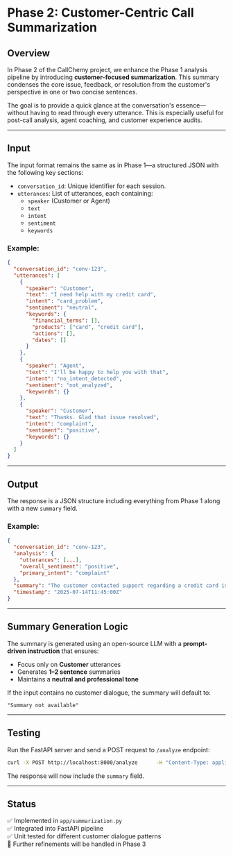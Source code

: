 # Phase 2: Customer-Centric Call Summarization

## Overview

In Phase 2 of the CallChemy project, we enhance the Phase 1 analysis pipeline by introducing **customer-focused summarization**. This summary condenses the core issue, feedback, or resolution from the customer's perspective in one or two concise sentences.

The goal is to provide a quick glance at the conversation's essence—without having to read through every utterance. This is especially useful for post-call analysis, agent coaching, and customer experience audits.

---

## Input

The input format remains the same as in Phase 1—a structured JSON with the following key sections:

- `conversation_id`: Unique identifier for each session.
- `utterances`: List of utterances, each containing:
  - `speaker` (Customer or Agent)
  - `text`
  - `intent`
  - `sentiment`
  - `keywords`

### Example:
```json
{
  "conversation_id": "conv-123",
  "utterances": [
    {
      "speaker": "Customer",
      "text": "I need help with my credit card",
      "intent": "card_problem",
      "sentiment": "neutral",
      "keywords": {
        "financial_terms": [],
        "products": ["card", "credit card"],
        "actions": [],
        "dates": []
      }
    },
    {
      "speaker": "Agent",
      "text": "I'll be happy to help you with that",
      "intent": "no_intent_detected",
      "sentiment": "not_analyzed",
      "keywords": {}
    },
    {
      "speaker": "Customer",
      "text": "Thanks. Glad that issue resolved",
      "intent": "complaint",
      "sentiment": "positive",
      "keywords": {}
    }
  ]
}
```

---

## Output

The response is a JSON structure including everything from Phase 1 along with a new `summary` field.

### Example:
```json
{
  "conversation_id": "conv-123",
  "analysis": {
    "utterances": [...],
    "overall_sentiment": "positive",
    "primary_intent": "complaint"
  },
  "summary": "The customer contacted support regarding a credit card issue, which was resolved satisfactorily.",
  "timestamp": "2025-07-14T11:45:00Z"
}
```

---

## Summary Generation Logic

The summary is generated using an open-source LLM with a **prompt-driven instruction** that ensures:
- Focus only on **Customer** utterances
- Generates **1–2 sentence** summaries
- Maintains a **neutral and professional tone**

If the input contains no customer dialogue, the summary will default to:
```
"Summary not available"
```

---

## Testing

Run the FastAPI server and send a POST request to `/analyze` endpoint:

```bash
curl -X POST http://localhost:8000/analyze      -H "Content-Type: application/json"      -d @sample_input.json
```

The response will now include the `summary` field.

---

## Status

✅ Implemented in `app/summarization.py`  
✅ Integrated into FastAPI pipeline  
✅ Unit tested for different customer dialogue patterns  
🔄 Further refinements will be handled in Phase 3
